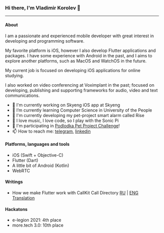 ### Hi there, I'm Vladimir Korolev 👋
---

#### About

I am a passionate and experienced mobile developer with great interest in developing and programming software.

My favorite platform is iOS, however I also develop Flutter applications and packages. I have some experience with Android in the past, and I aims to explore another platforms, such as MacOS and WatchOS in the future.

My current job is focused on developing iOS applications for online studying.

I also worked on video conferencing at Voximplant in the past; focused on developing, publishing and supporting frameworks for audio, video and text communications.

- 💎 I'm currently working on Skyeng iOS app at Skyeng
- 🌱 I’m currently learning Computer Science in University of the People
- 🦄 I'm currently developing my pet-project smart alarm called Rise
- 🦹 I love music, I love code, so I play with the Sonic Pi
- 🏹 I'm participating in [Podlodka Pet Project Challenge](https://github.com/VladimirBrejcha/PodlodkaPetProjectChallenge)!
- 📫 How to reach me: [telegram](https://t.me/vladimirbrejcha), [linkedin](https://www.linkedin.com/in/vladimir-korolev/)

#### Platforms, languages and tools
- iOS (Swift + Objective-C)
- Flutter (Dart)
- A little bit of Android (Kotlin)
- WebRTC

#### Writings
- How we make Flutter work with CallKit Call Directory [RU](https://habr.com/ru/company/Voximplant/blog/553422/) | [ENG Translation](https://dev.to/imaximova/how-we-make-flutter-work-with-callkit-call-directory-5334)

#### Hackatons
- e-legion 2021: 4th place
- more.tech 3.0: 10th place
